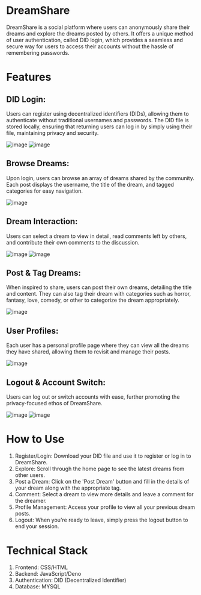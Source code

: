 # DreamShare
DreamShare is a social platform where users can anonymously share their dreams and explore the dreams posted by others. It offers a unique method of user authentication, called DID login, which provides a seamless and secure way for users to access their accounts without the hassle of remembering passwords.

# Features
## DID Login:
Users can register using decentralized identifiers (DIDs), allowing them to authenticate without traditional usernames and passwords. The DID file is stored locally, ensuring that returning users can log in by simply using their file, maintaining privacy and security.

![image](https://github.com/Ajejja/kosen-s-project/assets/122018379/dce7b171-770f-4907-ab7f-df2f5fb4e5d8) ![image](https://github.com/Ajejja/kosen-s-project/assets/122018379/017bfb5b-29ba-4b48-b415-23cfc8529391)



## Browse Dreams:
Upon login, users can browse an array of dreams shared by the community. Each post displays the username, the title of the dream, and tagged categories for easy navigation.

![image](https://github.com/Ajejja/kosen-s-project/assets/122018379/c4ca566b-d771-4eec-b912-bb67c5957b5c)

## Dream Interaction: 
Users can select a dream to view in detail, read comments left by others, and contribute their own comments to the discussion.


![image](https://github.com/Ajejja/kosen-s-project/assets/122018379/cdb7bdd6-5b14-455b-926e-9c3cde9a2242) ![image](https://github.com/Ajejja/kosen-s-project/assets/122018379/1192c0d9-b9b9-44a5-8d76-8c787720fb50)


## Post & Tag Dreams:
When inspired to share, users can post their own dreams, detailing the title and content. They can also tag their dream with categories such as horror, fantasy, love, comedy, or other to categorize the dream appropriately.

![image](https://github.com/Ajejja/kosen-s-project/assets/122018379/cc72e1b1-ca3e-4072-ab3e-436e466ae82a)

## User Profiles: 
Each user has a personal profile page where they can view all the dreams they have shared, allowing them to revisit and manage their posts.

![image](https://github.com/Ajejja/kosen-s-project/assets/122018379/4a01d70d-e906-45ca-88f0-7ca8908021f5)

## Logout & Account Switch: 
Users can log out or switch accounts with ease, further promoting the privacy-focused ethos of DreamShare.

![image](https://github.com/Ajejja/kosen-s-project/assets/122018379/429843fc-193d-4f3f-b27c-c69810436074) ![image](https://github.com/Ajejja/kosen-s-project/assets/122018379/c3d9ad49-8e85-40a7-8e78-c2f7ad8debaf)
 

# How to Use

1. Register/Login: Download your DID file and use it to register or log in to DreamShare.
2. Explore: Scroll through the home page to see the latest dreams from other users.
3. Post a Dream: Click on the 'Post Dream' button and fill in the details of your dream along with the appropriate tag.
4. Comment: Select a dream to view more details and leave a comment for the dreamer.
5. Profile Management: Access your profile to view all your previous dream posts.
6. Logout: When you're ready to leave, simply press the logout button to end your session.

# Technical Stack

1. Frontend: CSS/HTML
2. Backend: JavaScript/Deno
3. Authentication: DID (Decentralized Identifier)
4. Database: MYSQL
